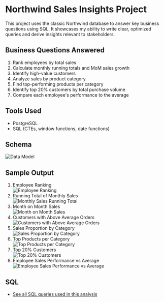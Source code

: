 # Northwind Sales Insights Project

This project uses the classic Northwind database to answer key business questions using SQL. It showcases my ability to write clear, optimized queries and derive insights relevant to stakeholders.

## Business Questions Answered

1. Rank employees by total sales
2. Calculate monthly running totals and MoM sales growth
3. Identify high-value customers
4. Analyze sales by product category
5. Find top-performing products per category
6. Identify top 20% customers by total purchase volume
7. Compare each employee's performance to the average

## Tools Used
- PostgreSQL
- SQL (CTEs, window functions, date functions)

## Schema
![Data Model](screenshots/data_model.png)  

## Sample Output
1. Employee Ranking  
![Employee Ranking](screenshots/ranking_employee_sales_performance.PNG)  
2. Running Total of Monthly Sales  
![Monthly Sales Running Total](screenshots/running_total_monthly_sales.PNG)  
3. Month on Month Sales  
![Month on Month Sales](screenshots/mom_sales_growth.PNG)  
4. Customers with Above Average Orders  
![Customers with Above Average Orders](screenshots/customers_above_avg_orders.PNG)
5. Sales Proportion by Category  
![Sales Proportion by Category](screenshots/sales_prop_by_category.PNG)  
6. Top Products per Category  
![Top Products per Category](screenshots/top_products_per_category.PNG)  
7. Top 20% Customers  
![Top 20% Customers](screenshots/top_20_pc_customers_sales_vol.PNG) 
8.  Employee Sales Performance vs Average  
![Employee Sales Performance vs Average](screenshots/employee_sales_vs_average.PNG)
  


## SQL

- [See all SQL queries used in this analysis](sql_queries.md) 